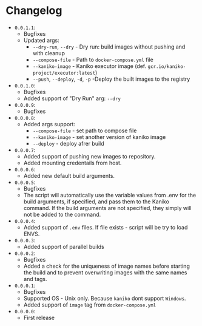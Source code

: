 # Changelog
* `0.0.1.1`:
    * Bugfixes
    * Updated args:
        * `--dry-run`, `--dry` - Dry run: build images without pushing and with cleanup
        * `--compose-file` - Path to `docker-compose.yml` file
        * `--kaniko-image` - Kaniko executor image (def. `gcr.io/kaniko-project/executor:latest`)
        * `--push`, `--deploy`, `-d`, `-p` -Deploy the built images to the registry
* `0.0.1.0`:
    * Bugfixes
    * Added support of "Dry Run" arg: `--dry`
* `0.0.0.9`:
    * Bugfixes
* `0.0.0.8`:
    * Added args support:
        * `--compose-file` - set path to compose file
        * `--kaniko-image` - set another version of kaniko image
        * `--deploy` - deploy afrer build
* `0.0.0.7`:
    * Added support of pushing new images to repository.
    * Added mounting credentails from host.
* `0.0.0.6`:
    * Added new default build arguments.
* `0.0.0.5`:
    * Bugfixes
    * The script will automatically use the variable values from .env for the build arguments, if specified, and pass them to the Kaniko command. If the build arguments are not specified, they simply will not be added to the command.
* `0.0.0.4`:
    * Added support of `.env` files. If file exists - script will be try to load ENVS.
* `0.0.0.3`:
    * Added support of parallel builds
* `0.0.0.2`:
    * Bugfixes
    * Added a check for the uniqueness of image names before starting the build and to prevent overwriting images with the same names and tags.
* `0.0.0.1`:
    * Bugfixes
    * Supported OS - Unix only. Because `kaniko` dont support `Windows`.
    * Added support of `image` tag from `docker-compose.yml`
* `0.0.0.0`:
    * First release